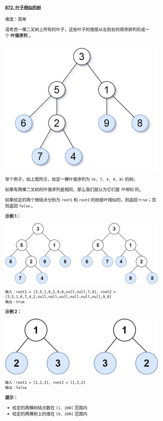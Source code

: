 #### [872\. 叶子相似的树](https://leetcode.cn/problems/leaf-similar-trees/)

难度：简单

请考虑一棵二叉树上所有的叶子，这些叶子的值按从左到右的顺序排列形成一个 **叶值序列** 。

![](./assets/img/Question0872_01.png)

举个例子，如上图所示，给定一棵叶值序列为 `(6, 7, 4, 9, 8)` 的树。

如果有两棵二叉树的叶值序列是相同，那么我们就认为它们是 _叶相似_ 的。

如果给定的两个根结点分别为 `root1` 和 `root2` 的树是叶相似的，则返回 `true`；否则返回 `false` 。

**示例 1：**

![](./assets/img/Question0872_02.jpg)

```
输入：root1 = [3,5,1,6,2,9,8,null,null,7,4], root2 = [3,5,1,6,7,4,2,null,null,null,null,null,null,9,8]
输出：true
```

**示例 2：**

![](./assets/img/Question0872_03.jpg)

```
输入：root1 = [1,2,3], root2 = [1,3,2]
输出：false
```

**提示：**

-   给定的两棵树结点数在 `[1, 200]` 范围内
-   给定的两棵树上的值在 `[0, 200]` 范围内